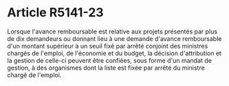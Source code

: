 # Article R5141-23

  
Lorsque l'avance remboursable est relative aux projets présentés par plus de dix demandeurs ou donnant lieu à une demande d'avance remboursable d'un montant supérieur à un seuil fixé par arrêté conjoint des ministres chargés de l'emploi, de l'économie et du budget, la décision d'attribution et la gestion de celle-ci peuvent être confiées, sous forme d'un mandat de gestion, à des organismes dont la liste est fixée par arrêté du ministre chargé de l'emploi.